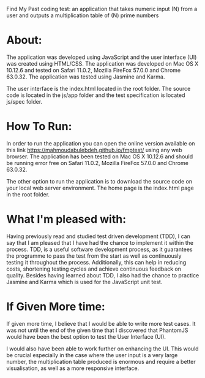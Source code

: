 Find My Past coding test: an application that takes numeric input (N) from a user and outputs a multiplication table of (N) prime numbers


# About:

The application was developed using JavaScript and the user interface (UI) was created using HTML/CSS.
The application was developed on Mac OS X 10.12.6 and tested on Safari 11.0.2, Mozilla FireFox 57.0.0 and Chrome 63.0.32.
The application was tested using Jasmine and Karma.

The user interface is the index.html located in the root folder. The source code is located in the js/app folder and the test specification is located js/spec folder.

# How To Run:

In order to run the application you can open the online version available on this link  https://mahmoudabulebdeh.github.io/fmptest/ using any web browser. The application has been tested on Mac OS X 10.12.6 and should be running error free on Safari 11.0.2, Mozilla FireFox 57.0.0 and Chrome 63.0.32.

The other option to run the application is to download the source code on your local web server environment. The home page is the index.html page in the root folder.

# What I'm pleased with:

Having previously read and studied test driven development (TDD), I can say that I am pleased that I have had the chance to implement it within the process.
TDD, is a useful software development process, as it guarantees the programme to pass the test from the start as well as continuously testing it throughout the process. Additionally, this can help in reducing costs, shortening testing cycles and achieve continuous feedback on quality.
Besides having learned about TDD, I also had the chance to practice Jasmine and Karma which is used for the JavaScript unit test.


# If Given More time:

If given more time, I believe that I would be able to write more test cases. It was not until the end of the given time that I discovered that PhantomJS would have been the best option to test the User Interface (UI).

I would also have been able to work further on enhancing the UI. This would be crucial especially in the case where the user input is a very large number, the multiplication table produced is enormous and require a better visualisation, as well as a more responsive interface.
